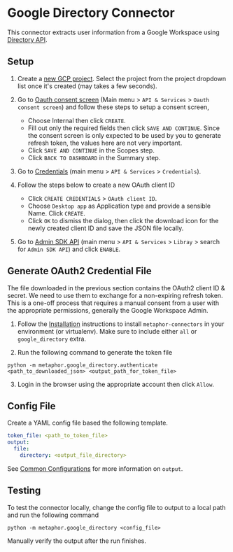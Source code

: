 # Google Directory Connector

This connector extracts user information from a Google Workspace using [Directory API](https://developers.google.com/admin-sdk/directory).

## Setup

1. Create a [new GCP project](https://support.google.com/googleapi/answer/6251787?hl=en#zippy=%2Ccreate-a-project). Select the project from the project dropdown list once it's created (may takes a few seconds).

2. Go to [Oauth consent screen](https://console.cloud.google.com/apis/credentials/consent) (Main menu > `API & Services` > `Oauth consent screen`) and follow these steps to setup a consent screen,
    - Choose Internal then click `CREATE`.
    - Fill out only the required fields then click `SAVE AND CONTINUE`. Since the consent screen is only expected to be used by you to generate refresh token, the values here are not very important.
    - Click `SAVE AND CONTINUE` in the Scopes step.
    - Click `BACK TO DASHBOARD` in the Summary step.

2. Go to [Credentials](https://console.cloud.google.com/apis/credentials) (main menu > `API & Services` > `Credentials`).

3. Follow the steps below to create a new OAuth client ID
    - Click `CREATE CREDENTIALS` > `OAuth client ID`.
    - Choose `Desktop app` as Application type and provide a sensible Name. Click `CREATE`.
    - Click `OK` to dismiss the dialog, then click the download icon for the newly created client ID and save the JSON file locally.

4. Go to [Admin SDK API](https://console.cloud.google.com/apis/library/admin.googleapis.com) (main menu > `API & Services` > `Libray` > search for `Admin SDK API`) and click `ENABLE`.

## Generate OAuth2 Credential File

The file downloaded in the previous section contains the OAuth2 client ID & secret. We need to use them to exchange for a non-expiring refresh token. This is a one-off process that requires a manual consent from a user with the appropriate permissions, generally the Google Workspace Admin.

1. Follow the [Installation](../../README.md) instructions to install `metaphor-connectors` in your environment (or virtualenv). Make sure to include either `all` or `google_directory` extra.

2. Run the following command to generate the token file

```text
python -m metaphor.google_directory.authenticate <path_to_downloaded_json> <output_path_for_token_file>
``` 

3. Login in the browser using the appropriate account then click `Allow`.

## Config File

Create a YAML config file based the following template.

```yaml
token_file: <path_to_token_file>
output:
  file:
    directory: <output_file_directory>
```

See [Common Configurations](../common/README.md) for more information on `output`.

## Testing

To test the connector locally, change the config file to output to a local path and run the following command

```
python -m metaphor.google_directory <config_file>
```

Manually verify the output after the run finishes.
